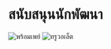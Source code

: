 # สนับสนุนนักพัฒนา
![พร้อมเพย์](/qr-promptpay.JPG "QR พร้อมเพย์")
![ทรูวอเล็ต](/qr-truewallet.JPG "QR ทรูวอเล็ต")
